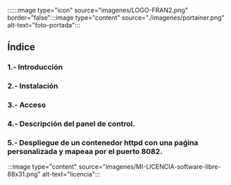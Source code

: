 ::::::image type="icon" source="imagenes/LOGO-FRAN2.png" border="false":::image type="content" source="./imagenes/portainer.png" alt-text="foto-portada":::
## Índice
### 1.- Introducción
### 2.- Instalación
### 3.- Acceso 
### 4.- Descripción del panel de control.
### 5.- Despliegue de un contenedor httpd con una paǵina personalizada y mapeaa por el puerto 8082.
:::image type="content" source="imagenes/MI-LICENCIA-software-libre-88x31.png" alt-text="licencia":::